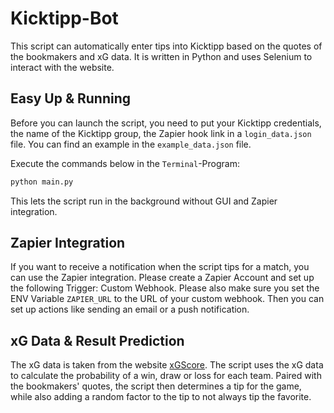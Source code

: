 # Kicktipp-Bot

This script can automatically enter tips into Kicktipp based on the quotes of the bookmakers and xG data. It is written in Python and uses Selenium to interact with the website.

## Easy Up & Running

Before you can launch the script, you need to put your Kicktipp credentials, the name of the Kicktipp group, the Zapier hook link in a `login_data.json` file. You can find an example in the `example_data.json` file.

Execute the commands below in the `Terminal`-Program:

```bash
python main.py
```

This lets the script run in the background without GUI and Zapier integration.

## Zapier Integration

If you want to receive a notification when the script tips for a match, you can use the Zapier integration. Please create a Zapier Account and set up the following Trigger: Custom Webhook. Please also make sure you set the ENV Variable `ZAPIER_URL` to the URL of your custom webhook. Then you can set up actions like sending an email or a push notification.

## xG Data & Result Prediction

The xG data is taken from the website [xGScore](https://xgscore.io/). The script uses the xG data to calculate the probability of a win, draw or loss for each team. Paired with the bookmakers' quotes, the script then determines a tip for the game, while also adding a random factor to the tip to not always tip the favorite.